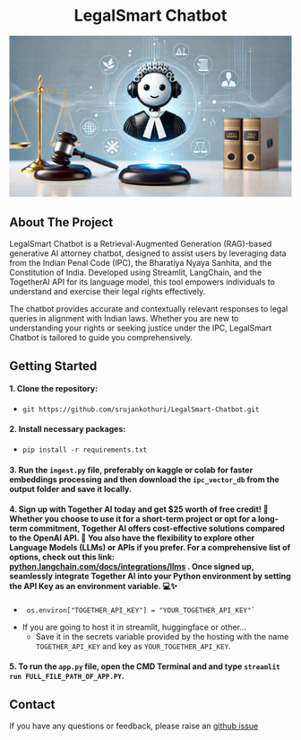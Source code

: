 <h1 align="center">LegalSmart Chatbot</h1>


<p align="center">
<img src="https://github.com/srujankothuri/LegalSmart-Chatbot/blob/e896298cd49582cc06194d088f62dd993409367a/chatbot_legal.jpeg"/>
</p>

## About The Project
LegalSmart Chatbot is a Retrieval-Augmented Generation (RAG)-based generative AI attorney chatbot, designed to assist users by leveraging data from the Indian Penal Code (IPC), the Bharatiya Nyaya Sanhita, and the Constitution of India. Developed using Streamlit, LangChain, and the TogetherAI API for its language model, this tool empowers individuals to understand and exercise their legal rights effectively.

The chatbot provides accurate and contextually relevant responses to legal queries in alignment with Indian laws. Whether you are new to understanding your rights or seeking justice under the IPC, LegalSmart Chatbot is tailored to guide you comprehensively.
<br>







## Getting Started

#### 1. Clone the repository:
   - ```
     git https://github.com/srujankothuri/LegalSmart-Chatbot.git
     ```
#### 2. Install necessary packages:
   - ```
     pip install -r requirements.txt
     ```
#### 3. Run the `ingest.py` file, preferably on kaggle or colab for faster embeddings processing and then download the `ipc_vector_db` from the output folder and save it locally.
#### 4. Sign up with Together AI today and get $25 worth of free credit! 🎉 Whether you choose to use it for a short-term project or opt for a long-term commitment, Together AI offers cost-effective solutions compared to the OpenAI API. 🚀 You also have the flexibility to explore other Language Models (LLMs) or APIs if you prefer. For a comprehensive list of options, check out this link: [python.langchain.com/docs/integrations/llms](https://python.langchain.com/docs/integrations/llms) . Once signed up, seamlessly integrate Together AI into your Python environment by setting the API Key as an environment variable. 💻✨ 
   - ```
      os.environ["TOGETHER_API_KEY"] = "YOUR_TOGETHER_API_KEY"`
     ```
   - If you are going to host it in streamlit, huggingface or other...
      - Save it in the secrets variable provided by the hosting with the name `TOGETHER_API_KEY` and key as `YOUR_TOGETHER_API_KEY`.

#### 5. To run the `app.py` file, open the CMD Terminal and and type `streamlit run FULL_FILE_PATH_OF_APP.PY`.

## Contact
If you have any questions or feedback, please raise an [github issue](https://github.com/srujankothuri/LegalSmart-Chatbot/issues)
